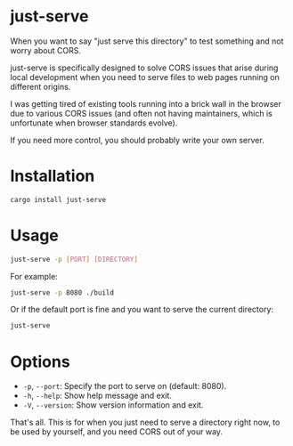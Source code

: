 # just-serve

When you want to say "just serve this directory" to test something and not worry about CORS.

just-serve is specifically designed to solve CORS issues that arise during local development when you need to serve files to web pages running on different origins.

I was getting tired of existing tools running into a brick wall in the browser due to various CORS issues (and often not having maintainers, which is unfortunate when browser standards evolve).

If you need more control, you should probably write your own server.

# Installation

```bash
cargo install just-serve
```

# Usage

```bash
just-serve -p [PORT] [DIRECTORY]
```

For example:

```bash
just-serve -p 8080 ./build
```

Or if the default port is fine and you want to serve the current directory:

```bash
just-serve
```

# Options
- `-p`, `--port`: Specify the port to serve on (default: 8080).
- `-h`, `--help`: Show help message and exit.
- `-V`, `--version`: Show version information and exit.

That's all. This is for when you just need to serve a directory right now, to be used by yourself, and you need CORS out of your way.
